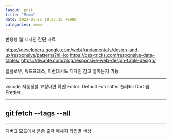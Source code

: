 ```yaml
---
layout: post
title: "Memo"
date: 2022-01-25 10:27:35 +0900
categories: memo
---
```


반응형 웹 디자인 간단 자료

https://developers.google.com/web/fundamentals/design-and-ux/responsive/patterns?hl=ko
https://css-tricks.com/responsive-data-tables/
https://divante.com/blog/responsive-web-design-table-design/

웹플로우, 워드프레스, 이런데서도 디자인 참고 얼마든지 가능

---

vscode 자동정렬 고장나면 확인
Editor: Default Formatter
플러터: Dart
웹: Prettier.

---

## git fetch --tags --all

---

디버그 모드에서 콘솔 출력 메세지 타입별 색상
